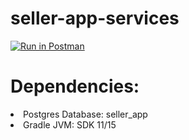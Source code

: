 # seller-app-services
[![Run in Postman](https://run.pstmn.io/button.svg)](https://app.getpostman.com/run-collection/787989edf6f44d9b7757?action=collection%2Fimport)

<h1>Dependencies:</h1>
<li>Postgres Database: seller_app</li>
<li>Gradle JVM: SDK 11/15</li>
